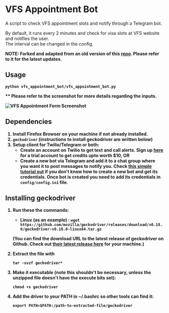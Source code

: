 # VFS Appointment Bot

A script to check VFS appointment slots and notify through a Telegram bot.

By default, it runs every 2 minutes and check for visa slots at VFS website and notifies the user. <br/>
The interval can be changed in the config.

<b>NOTE:<b/> Forked and adapted from an old version of this [repo](https://github.com/ranjan-mohanty/vfs-appointment-bot). Please refer to it for the latest updates. 

## Usage

`python vfs_appointment_bot/vfs_appointment_bot.py`

** Please refer to the screenshot for more details regarding the inputs.

![VFS Appointment Form Screenshot](./assets/vfs-appointment-form.png)

## Dependencies

1. Install Firefox Browser on your machine if not already installed.
2. `geckodriver` (instructions to install geckodriver are written below)
3. Setup client for Twilio/Telegram or both:
    - Create an account on Twilio to get text and call alerts. Sign up [here](https://www.twilio.com/try-twilio) for a trial account to get credits upto worth $10, OR
    - Create a new bot via Telegram and add it to a chat group where you want it to post messages to notify you. Check [this simple tutorial out](https://medium.com/codex/using-python-to-send-telegram-messages-in-3-simple-steps-419a8b5e5e2) if you don't know how to create a new bot and get its credentials. Once bot is created you need to add its credentials in `config/config.ini` file.


## Installing geckodriver

1. Run these the commands:

    - Linux (as an example) : `wget https://github.com/mozilla/geckodriver/releases/download/v0.18.0/geckodriver-v0.18.0-linux64.tar.gz`

    (You can find the download URL to the latest release of geckodriver on Github. Check out [their latest release here](https://github.com/mozilla/geckodriver/releases) for your machine.)

2. Extract the file with

    `tar -xvzf geckodriver*`

3. Make it executable (note this shouldn't be necessary, unless the unzipped file doesn't have the execute bits set):

    `chmod +x geckodriver`

4. Add the driver to your PATH in ~/.bashrc so other tools can find it:

    `export PATH=$PATH:/path-to-extracted-file/geckodriver`



